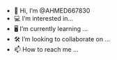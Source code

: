 - 👋 Hi, I’m @AHMED667830
- 💻 I’m interested in...
- 🖥 I’m currently learning ...
- 🛠 I’m looking to collaborate on ...
- 📫 How to reach me ...

<!---
AHMED667830/AHMED667830 is a ✨ special ✨ repository because its `README.md` (this file) appears on your GitHub profile.
You can click the Preview link to take a look at your changes.
--->
